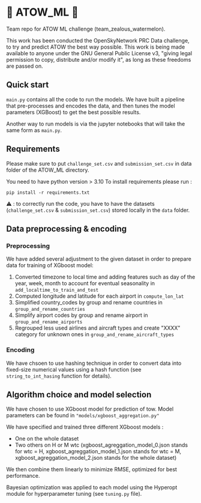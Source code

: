 # 🛫 ATOW_ML 🛬
Team repo for ATOW ML challenge (team_zealous_watermelon).

This work has been conducted the OpenSkyNetwork PRC Data challenge, to try and predict ATOW the best way possible.
This work is being made available to anyone under the GNU General Public License v3, "giving legal permission to copy, distribute and/or modify it", as long as these freedoms are passed on.


## Quick start

```main.py``` contains all the code to run the models. We have built a pipeline that pre-processes and encodes the data, and then tunes the model parameters (XGBoost) to get the best possible results.

Another way to run models is via the jupyter notebooks that will take the same form as ```main.py```.


## Requirements 
Please make sure to put ```challenge_set.csv``` and ```submission_set.csv``` in data folder of the ATOW_ML directory. 

You need to have python version > 3.10
To install requirements please run : 

```
pip install -r requirements.txt
```

⚠️ : to correctly run the code, you have to have the datasets (`challenge_set.csv` & `submission_set.csv`) stored locally in the `data` folder.

## Data preprocessing & encoding

### Preprocessing 
We have added several adjustment to the given dataset in order to prepare data for training of XGboost model: 
1. Converted timezone to local time and adding features such as day of the year, week, month to account for eventual seasonality in ```add_localtime_to_train_and_test```
2. Computed longitude and latitude for each airport in ```compute_lon_lat```
3. Simplified country_codes by group and rename countries in ```group_and_rename_countries```
4. Simplify airport codes by group and rename airport in ```group_and_rename_airports```
5. Regrouped less used airlines and aircraft types and create "XXXX" category for unknown ones in ```group_and_rename_aircraft_types```


### Encoding 

We have chsoen to use hashing technique in order to convert data into fixed-size numerical values using a hash function (see 
```string_to_int_hasing``` function for details). 

## Algorithm choice and model selection 

We have chosen to use XGboost model for prediction of tow. 
Model parameters can be found in `"models/xgboost_aggregation.py"`

We have specified and trained three different XGboost models : 
- One on the whole dataset
- Two others on H or M wtc (xgboost_agreggation_model_0.json stands for wtc = H, xgboost_agreggation_model_1.json stands for wtc = M, xgboost_agreggation_model_2.json stands for the whole dataset)

We then combine them linearly to minimize RMSE, optimized for best performance.

Bayesian optimization was applied to each model using the Hyperopt module for hyperparameter tuning (see `tuning.py` file).




